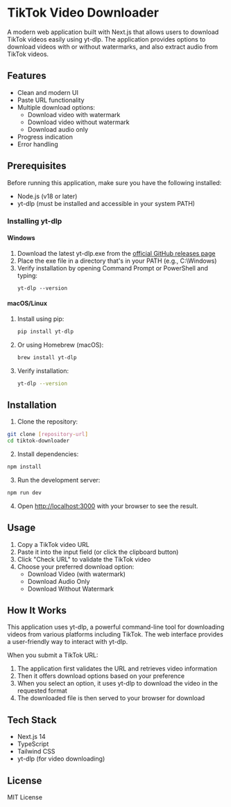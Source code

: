 # TikTok Video Downloader

A modern web application built with Next.js that allows users to download TikTok videos easily using yt-dlp. The application provides options to download videos with or without watermarks, and also extract audio from TikTok videos.

## Features

- Clean and modern UI
- Paste URL functionality
- Multiple download options:
  - Download video with watermark
  - Download video without watermark
  - Download audio only
- Progress indication
- Error handling

## Prerequisites

Before running this application, make sure you have the following installed:
- Node.js (v18 or later)
- yt-dlp (must be installed and accessible in your system PATH)

### Installing yt-dlp

#### Windows
1. Download the latest yt-dlp.exe from the [official GitHub releases page](https://github.com/yt-dlp/yt-dlp/releases)
2. Place the exe file in a directory that's in your PATH (e.g., C:\Windows)
3. Verify installation by opening Command Prompt or PowerShell and typing:
   ```
   yt-dlp --version
   ```

#### macOS/Linux
1. Install using pip:
   ```bash
   pip install yt-dlp
   ```
2. Or using Homebrew (macOS):
   ```bash
   brew install yt-dlp
   ```
3. Verify installation:
   ```bash
   yt-dlp --version
   ```

## Installation

1. Clone the repository:
```bash
git clone [repository-url]
cd tiktok-downloader
```

2. Install dependencies:
```bash
npm install
```

3. Run the development server:
```bash
npm run dev
```

4. Open [http://localhost:3000](http://localhost:3000) with your browser to see the result.

## Usage

1. Copy a TikTok video URL
2. Paste it into the input field (or click the clipboard button)
3. Click "Check URL" to validate the TikTok video
4. Choose your preferred download option:
   - Download Video (with watermark)
   - Download Audio Only
   - Download Without Watermark

## How It Works

This application uses yt-dlp, a powerful command-line tool for downloading videos from various platforms including TikTok. The web interface provides a user-friendly way to interact with yt-dlp.

When you submit a TikTok URL:
1. The application first validates the URL and retrieves video information
2. Then it offers download options based on your preference
3. When you select an option, it uses yt-dlp to download the video in the requested format
4. The downloaded file is then served to your browser for download

## Tech Stack

- Next.js 14
- TypeScript
- Tailwind CSS
- yt-dlp (for video downloading)

## License

MIT License
